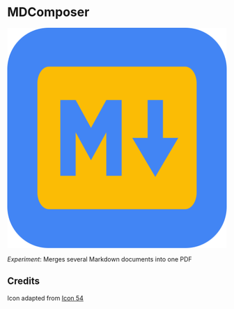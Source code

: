 # MDComposer

![MDComposer](src/common/icon.svg)

_Experiment_: Merges several Markdown documents into one PDF

## Credits

Icon adapted from [Icon 54](https://iconscout.com/free-icon/markdown-3627723)